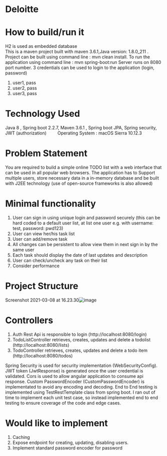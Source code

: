 # Deloitte

# How to build/run it

H2 is used as embedded database      
This is a maven project built with maven 3.6.1,Java version: 1.8.0_211  .        
Project can be built using command line : mvn clean install.
To run the application using command line : mvn spring-boot:run
Server runs on 8080 port number.
3 credentials can be used to login to the application (login, password)
1. user1, pass
2. user2, pass
3. user3, pass


# Technology Used

Java 8 , Spring boot 2.2.7, Maven 3.6.1 , Spring boot JPA, Spring security, JWT (authorization)           
Operating System : macOS Sierra 10.12.3

# Problem Statement

You are required to build a simple online TODO list with a web interface that can be used in
all popular web browsers. The application has to Support multiple users, store necessary
data in a in-memory database and be built with J2EE technology (use of open-source
frameworks is also allowed)

# Minimal functionality
1. User can sign in using unique login and password securely (this can be hard coded
to a default user list, at list one user e.g. with username: test, password: pwd123)
2. User can view her/his task list
3. User can add/remove task
4. All changes can be persistent to allow view them in next sign in by the same user
5. Each task should display the date of last updates and description
6. User can check/uncheck any task on their list
7. Consider performance

# Project Structure
Screenshot 2021-03-08 at 16.23.30![image](https://user-images.githubusercontent.com/34513404/110349659-d0808f00-802a-11eb-995f-89dc526aefda.png)

# Controllers 
1. Auth Rest Api is responsible to login (http://localhost:8080/login)
2. TodoListController retrieves, creates, updates and delete a todolist (http://localhost:8080/lists)
3. TodoController retrieves, creates, updates and delete a todo item (http://localhost:8080/todos)

Spring Security is used for security implementation (WebSecurityConfig). JWT token (JwtResponse) is generated once the user credential is validated.
Cors is used to allow angular application to consume api response.
Custom PasswordEncoder (CustomPasswordEncoder) is implementated to avoid any encoding and decoding.
End to End testing is implemented using TestRestTemplate class from spring boot. 
I ran out of time to implement each unit test case, so instead implemented end to end testing to ensure coverage of the code and edge cases.

# Would like to implement
1. Caching
2. Expose endpoint for creating, updating, disabling users.
3. Implement standard password encoder for password


